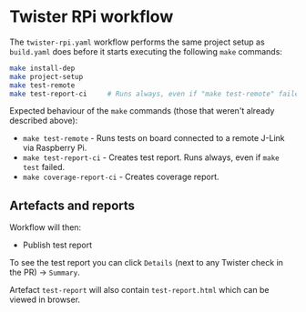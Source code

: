 # Twister RPi workflow

The `twister-rpi.yaml` workflow performs the same project setup as `build.yaml` does before it
starts executing the following `make` commands:

```bash
make install-dep
make project-setup
make test-remote
make test-report-ci     # Runs always, even if "make test-remote" failed
```

Expected behaviour of the `make` commands (those that weren't already described above):

- `make test-remote` - Runs tests on board connected to a remote J-Link via Raspberry Pi.
- `make test-report-ci` - Creates test report. Runs always, even if `make test` failed.
- `make coverage-report-ci` - Creates coverage report.

## Artefacts and reports

Workflow will then:

- Publish test report

To see the test report you can click `Details` (next to any Twister check in the PR) -> `Summary`.

Artefact `test-report` will also contain `test-report.html` which can be viewed in browser.
